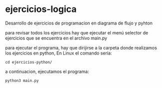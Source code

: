 # ejercicios-logica
Desarrollo de ejercicios de programacion en diagrama de flujo y pyhton

para revisar todos los ejercicios hay que ejecutar el menú selector de ejercicios
que se encuentra en el archivo main.py

para ejecutar el programa, hay que dirijirse a la carpeta donde realizamos los
ejercicios en python, En Linux el comando sería:
```
cd ejercicios-python/
```
a continuacion, ejecutamos el programa:
```
python3 main.py
```
